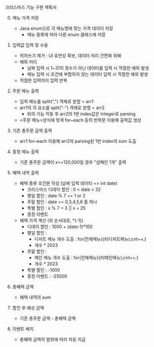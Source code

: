 크리스마스 기능 구현 계획서

0. 메뉴 가격 저장
    + Java enum으로 각 메뉴명에 맞는 가격 데이터 저장
        - 메뉴 종류에 따라 다른 enum 클래스에 저장

1. 입력값 입력 및 수용
    + 띄어쓰기 제거 : UI 유연성 확보, 데이터 처리 간편화 위해
    + 예외 처리
        - 날짜 입력 시 1~31의 정수가 아닌 데이터를 입력 시 적절한 예외 발생
        - 메뉴 입력 시 조건에 부합하지 않는 데이터 입력 시 적절한 예외 발생
    + 적절한 입력까지 입력 반복

2. 주문 메뉴 출력
    + 입력 메뉴를 split(",") 객체로 분할 = arr1
    + arr1의 각 요소를 split("-") 객체로 분할 = arr2
        - 뒤의 기능 작동 후 arr2의 1번 index값은 Integer로 parsing
    + <주문 메뉴>양식에 맞게 for~each 등의 반복문 이용해 출력값 생성

3. 기존 총주문 금액 출력
    + arr1 for~each 이용해 arr2의 parsing된 1번 index의 sum 도출

4. 증정 메뉴 출력
    + 기존 총주문 금액이 x>=120,000일 경우 "샴페인 1개" 출력

5. 혜택 내역 출력
    + 혜택 종류 조건문 작성 (날짜 입력 데이터 => int date)
        - 크리스마스 디데이 할인 : 0 < date < 32
        - 평일 할인 : date % 7 == 1 or 2
        - 주말 할인 : date == 0,3,4,5,6 중 하나
        - 특별 할인 : x % 7 = 3 || x = 25
        - 증정 이벤트
    + 혜택 가격 계산 (위 순서대로, *(-1))
        - 디데이 할인 : 1000 + (date-1)*100
        - 평일 할인 :
            + 디저트 메뉴 개수 도출 : for(전체메뉴){if(디저트메뉴);cnt++;}
            + 개수 * 2023
        - 주말 할인 :
            + 메인 메뉴 개수 도출 : for(전체메뉴){if(메인메뉴);cnt++;}
            + 개수 * 2023
        - 특별 할인 : -1000
        - 증정 이벤트 : -25000

6. 총혜택 금액
    + 혜택 내역의 sum

7. 할인 후 예상 금액
    + 기존 총주문 금액 - 총혜택 금액

8. 이벤트 배지
    + 총혜택 금액의 범위에 따라 차등 지급